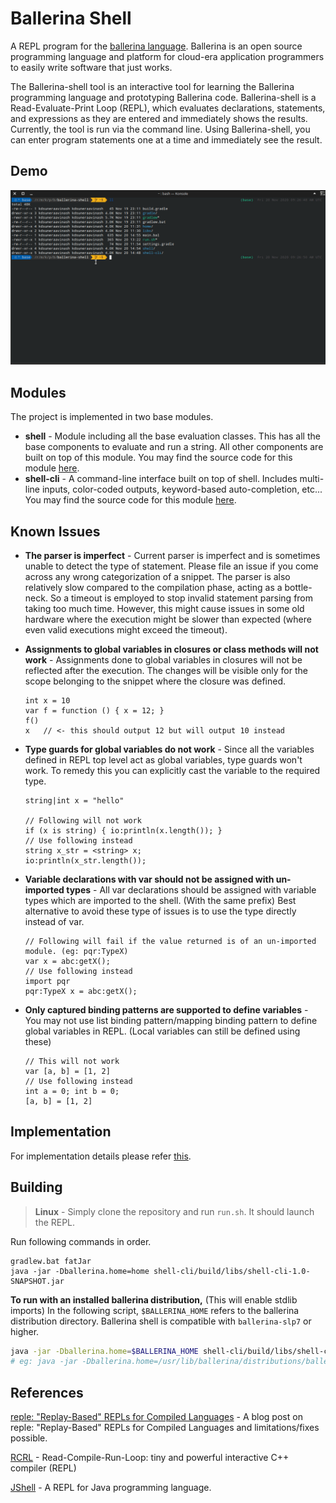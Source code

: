 # Ballerina Shell

A REPL program for the [ballerina language](https://github.com/ballerina-platform/ballerina-lang).  Ballerina is an open source programming language and platform for  cloud-era application programmers to easily write software that just works.

The Ballerina-shell tool is an interactive tool for learning the Ballerina programming language and prototyping Ballerina code. Ballerina-shell is a Read-Evaluate-Print Loop (REPL), which evaluates declarations, statements, and expressions as they are entered and immediately shows the results. Currently, the tool is run via the command line. Using Ballerina-shell, you can enter program statements one at a time and immediately see the result.

## Demo

![Recording](./docs/demo.gif)

## Modules

The project is implemented in two base modules.

- **shell** - Module including all the base evaluation classes. This has all the base components to evaluate and run a string. All other components are built on top of this module. You may find the source code for this module [here](shell).
- **shell-cli** - A command-line interface built on top of shell. Includes multi-line inputs, color-coded outputs, keyword-based auto-completion, etc... You may find the source code for this module [here](shell-cli).

## Known Issues

- **The parser is imperfect** - Current parser is imperfect and is sometimes unable to detect the type of statement. Please file an issue if you come across any wrong categorization of a snippet. The parser is also relatively slow compared to the compilation phase, acting as a bottle-neck. So a timeout is employed to stop invalid statement parsing from taking too much time. However, this might cause issues in some old hardware where the execution might be slower than expected (where even valid executions might exceed the timeout).

- **Assignments to global variables in closures or class methods will not work** - Assignments done to global variables in closures will not be reflected after the execution. The changes will be visible only for the scope belonging to the snippet where the closure was defined.

  ```ballerina
  int x = 10
  var f = function () { x = 12; }
  f()
  x   // <- this should output 12 but will output 10 instead
  ```

- **Type guards for global variables do not work** - Since all the variables defined in REPL top level act as global variables, type guards won't work. To remedy this you can explicitly cast the variable to the required type.

  ```ballerina
  string|int x = "hello"
  
  // Following will not work
  if (x is string) { io:println(x.length()); }
  // Use following instead
  string x_str = <string> x;
  io:println(x_str.length());
  ```

- **Variable declarations with var should not be assigned with un-imported types** - All var declarations should be assigned with variable types which are imported to the shell. (With the same prefix) Best alternative to avoid these type of issues is to use the type directly instead of var.

  ```ballerina
  // Following will fail if the value returned is of an un-imported module. (eg: pqr:TypeX)
  var x = abc:getX();
  // Use following instead
  import pqr
  pqr:TypeX x = abc:getX();
  ```

- **Only captured binding patterns are supported to define variables** - You may not use list binding pattern/mapping binding pattern to define global variables in REPL. (Local variables can still be defined using these)

  ```ballerina
  // This will not work
  var [a, b] = [1, 2]
  // Use following instead
  int a = 0; int b = 0;
  [a, b] = [1, 2]
  ```

## Implementation

For implementation details please refer [this](shell/README.md).

## Building

> **Linux** - Simply clone the repository and run `run.sh`. It should launch the REPL.

Run following commands in order.

```batch
gradlew.bat fatJar
java -jar -Dballerina.home=home shell-cli/build/libs/shell-cli-1.0-SNAPSHOT.jar
```

**To run with an installed ballerina distribution,** (This will enable stdlib imports)
In the following script, `$BALLERINA_HOME` refers to the ballerina distribution directory.
Ballerina shell is compatible with `ballerina-slp7` or higher.

```bash
java -jar -Dballerina.home=$BALLERINA_HOME shell-cli/build/libs/shell-cli-1.0-SNAPSHOT.jar
# eg: java -jar -Dballerina.home=/usr/lib/ballerina/distributions/ballerina-slp7 shell-cli/build/libs/shell-cli-1.0-SNAPSHOT.jar
```

##  References

[reple: "Replay-Based" REPLs for Compiled Languages](https://people.eecs.berkeley.edu/~brock/blog/reple.php) - A blog post on reple: "Replay-Based" REPLs for Compiled Languages and limitations/fixes possible.

[RCRL](https://github.com/onqtam/rcrl) - Read-Compile-Run-Loop: tiny and powerful interactive C++ compiler (REPL)

[JShell](https://docs.oracle.com/javase/9/jshell/introduction-jshell.htm#JSHEL-GUID-630F27C8-1195-4989-9F6B-2C51D46F52C8) - A REPL for Java programming language.


